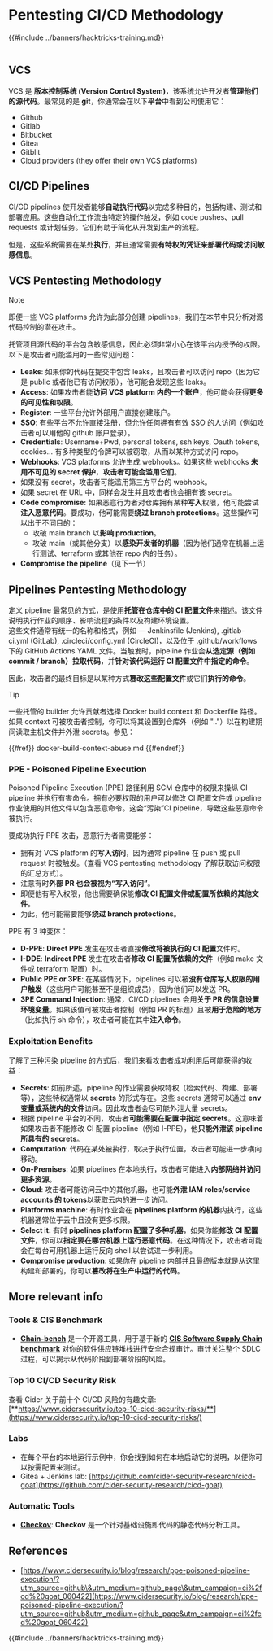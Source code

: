 # Pentesting CI/CD Methodology

{{#include ../banners/hacktricks-training.md}}

<figure><img src="../images/CLOUD-logo-letters.svg" alt=""><figcaption></figcaption></figure>

## VCS

VCS 是 **版本控制系统 (Version Control System)**，该系统允许开发者**管理他们的源代码**。最常见的是 **git**，你通常会在以下**平台**中看到公司使用它：

- Github
- Gitlab
- Bitbucket
- Gitea
- Gitblit
- Cloud providers (they offer their own VCS platforms)


## CI/CD Pipelines

CI/CD pipelines 使开发者能够**自动执行代码**以完成多种目的，包括构建、测试和部署应用。这些自动化工作流由特定的操作触发，例如 code pushes、pull requests 或计划任务。它们有助于简化从开发到生产的流程。

但是，这些系统需要在某处**执行**，并且通常需要**有特权的凭证来部署代码或访问敏感信息**。

## VCS Pentesting Methodology

> [!NOTE]
> 即便一些 VCS platforms 允许为此部分创建 pipelines，我们在本节中只分析对源代码控制的潜在攻击。

托管项目源代码的平台包含敏感信息，因此必须非常小心在该平台内授予的权限。以下是攻击者可能滥用的一些常见问题：

- **Leaks**: 如果你的代码在提交中包含 leaks，且攻击者可以访问 repo（因为它是 public 或者他已有访问权限），他可能会发现这些 leaks。
- **Access**: 如果攻击者能**访问 VCS platform 内的一个账户**，他可能会获得**更多的可见性和权限**。
- **Register**: 一些平台允许外部用户直接创建账户。
- **SSO**: 有些平台不允许直接注册，但允许任何拥有有效 SSO 的人访问（例如攻击者可以用他的 github 账户登录）。
- **Credentials**: Username+Pwd, personal tokens, ssh keys, Oauth tokens, cookies... 有多种类型的令牌可以被窃取，从而以某种方式访问 repo。
- **Webhooks**: VCS platforms 允许生成 webhooks。如果这些 webhooks **未用不可见的 secret 保护**，**攻击者可能会滥用它们**。
- 如果没有 secret，攻击者可能滥用第三方平台的 webhook。
- 如果 secret 在 URL 中，同样会发生并且攻击者也会拥有该 secret。
- **Code compromise:** 如果恶意行为者对仓库拥有某种**写入**权限，他可能尝试**注入恶意代码**。要成功，他可能需要**绕过 branch protections**。这些操作可以出于不同目的：
  - 攻破 main branch 以**影响 production**。
  - 攻破 main（或其他分支）以**感染开发者的机器**（因为他们通常在机器上运行测试、terraform 或其他在 repo 内的任务）。
- **Compromise the pipeline**（见下一节）

## Pipelines Pentesting Methodology

定义 pipeline 最常见的方式，是使用**托管在仓库中的 CI 配置文件**来描述。该文件说明执行作业的顺序、影响流程的条件以及构建环境设置。\
这些文件通常有统一的名称和格式，例如 — Jenkinsfile (Jenkins), .gitlab-ci.yml (GitLab), .circleci/config.yml (CircleCI)，以及位于 .github/workflows 下的 GitHub Actions YAML 文件。当触发时，pipeline 作业会**从选定源（例如 commit / branch）拉取代码**，并**针对该代码运行 CI 配置文件中指定的命令**。

因此，攻击者的最终目标是以某种方式**篡改这些配置文件**或它们**执行的命令**。

> [!TIP]
> 一些托管的 builder 允许贡献者选择 Docker build context 和 Dockerfile 路径。如果 context 可被攻击者控制，你可以将其设置到仓库外（例如 ".."）以在构建期间读取主机文件并外泄 secrets。参见：
>
>{{#ref}}
>docker-build-context-abuse.md
>{{#endref}}

### PPE - Poisoned Pipeline Execution

Poisoned Pipeline Execution (PPE) 路径利用 SCM 仓库中的权限来操纵 CI pipeline 并执行有害命令。拥有必要权限的用户可以修改 CI 配置文件或 pipeline 作业使用的其他文件以包含恶意命令。这会“污染”CI pipeline，导致这些恶意命令被执行。

要成功执行 PPE 攻击，恶意行为者需要能够：

- 拥有对 VCS platform 的**写入访问**，因为通常 pipeline 在 push 或 pull request 时被触发。（查看 VCS pentesting methodology 了解获取访问权限的汇总方式）。
- 注意有时**外部 PR 也会被视为“写入访问”**。
- 即便他有写入权限，他也需要确保能**修改 CI 配置文件或配置所依赖的其他文件**。
- 为此，他可能需要能够**绕过 branch protections**。

PPE 有 3 种变体：

- **D-PPE**: **Direct PPE** 发生在攻击者直接**修改将被执行的 CI 配置**文件时。
- **I-DDE**: **Indirect PPE** 发生在攻击者**修改 CI 配置所依赖的文件**（例如 make 文件或 terraform 配置）时。
- **Public PPE or 3PE**: 在某些情况下，pipelines 可以被**没有仓库写入权限的用户触发**（这些用户可能甚至不是组织成员），因为他们可以发送 PR。
- **3PE Command Injection**: 通常，CI/CD pipelines 会用**关于 PR 的信息设置环境变量**。如果该值可被攻击者控制（例如 PR 的标题）且被**用于危险的地方**（比如执行 sh 命令），攻击者可能在其中**注入命令**。

### Exploitation Benefits

了解了三种污染 pipeline 的方式后，我们来看攻击者成功利用后可能获得的收益：

- **Secrets**: 如前所述，pipeline 的作业需要获取特权（检索代码、构建、部署等），这些特权通常以 **secrets** 的形式存在。这些 secrets 通常可以通过 **env 变量或系统内的文件**访问。因此攻击者会尽可能外泄大量 secrets。
- 根据 pipeline 平台的不同，攻击者**可能需要在配置中指定 secrets**。这意味着如果攻击者不能修改 CI 配置 pipeline（例如 I-PPE），他**只能外泄该 pipeline 所具有的 secrets**。
- **Computation**: 代码在某处被执行，取决于执行位置，攻击者可能进一步横向移动。
- **On-Premises**: 如果 pipelines 在本地执行，攻击者可能进入**内部网络并访问更多资源**。
- **Cloud**: 攻击者可能访问云中的其他机器，也可能**外泄 IAM roles/service accounts 的 tokens**以获取云内的进一步访问。
- **Platforms machine**: 有时作业会在 **pipelines platform 的机器**内执行，这些机器通常位于云中且没有更多权限。
- **Select it:** 有时 **pipelines platform 配置了多种机器**，如果你能**修改 CI 配置文件**，你可以**指定要在哪台机器上运行恶意代码**。在这种情况下，攻击者可能会在每台可用机器上运行反向 shell 以尝试进一步利用。
- **Compromise production**: 如果你在 pipeline 内部并且最终版本就是从这里构建和部署的，你可以**篡改将在生产中运行的代码**。

## More relevant info

### Tools & CIS Benchmark

- [**Chain-bench**](https://github.com/aquasecurity/chain-bench) 是一个开源工具，用于基于新的 [**CIS Software Supply Chain benchmark**](https://github.com/aquasecurity/chain-bench/blob/main/docs/CIS-Software-Supply-Chain-Security-Guide-v1.0.pdf) 对你的软件供应链堆栈进行安全合规审计。审计关注整个 SDLC 过程，可以揭示从代码阶段到部署阶段的风险。

### Top 10 CI/CD Security Risk

查看 Cider 关于前十个 CI/CD 风险的有趣文章: [**https://www.cidersecurity.io/top-10-cicd-security-risks/**](https://www.cidersecurity.io/top-10-cicd-security-risks/)

### Labs

- 在每个平台的本地运行示例中，你会找到如何在本地启动它的说明，以便你可以按需配置来测试。
- Gitea + Jenkins lab: [https://github.com/cider-security-research/cicd-goat](https://github.com/cider-security-research/cicd-goat)

### Automatic Tools

- [**Checkov**](https://github.com/bridgecrewio/checkov): **Checkov** 是一个针对基础设施即代码的静态代码分析工具。

## References

- [https://www.cidersecurity.io/blog/research/ppe-poisoned-pipeline-execution/?utm_source=github\&utm_medium=github_page\&utm_campaign=ci%2fcd%20goat_060422](https://www.cidersecurity.io/blog/research/ppe-poisoned-pipeline-execution/?utm_source=github&utm_medium=github_page&utm_campaign=ci%2fcd%20goat_060422)


{{#include ../banners/hacktricks-training.md}}
